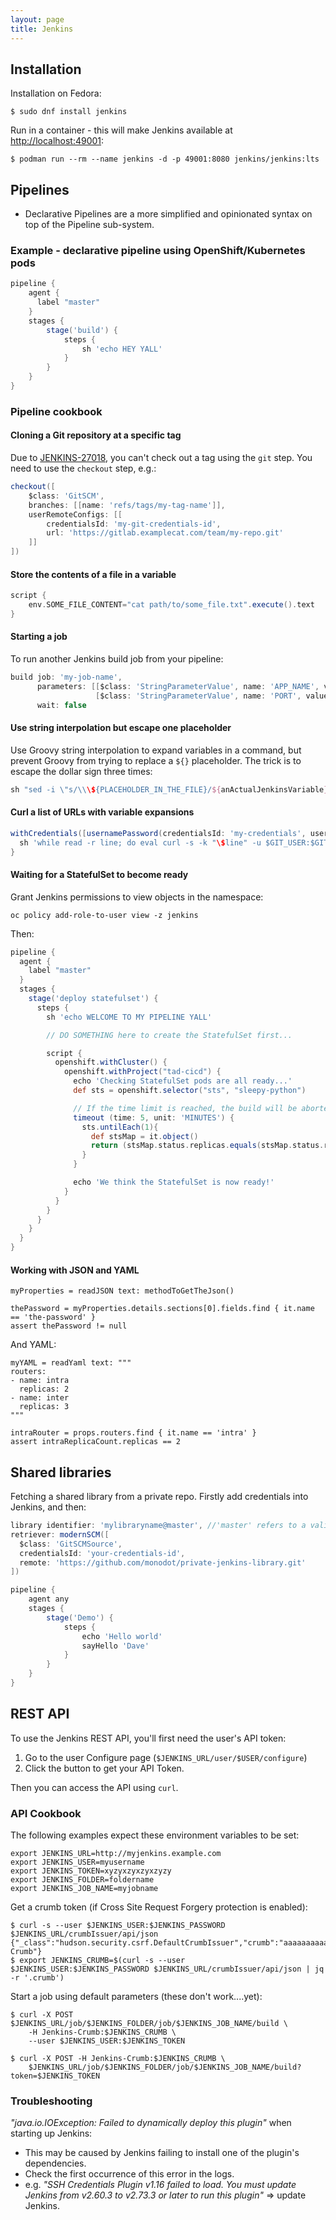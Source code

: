 ```yaml
---
layout: page
title: Jenkins
---
```


## Installation

Installation on Fedora:

```
$ sudo dnf install jenkins
```

Run in a container - this will make Jenkins available at <http://localhost:49001>:

```
$ podman run --rm --name jenkins -d -p 49001:8080 jenkins/jenkins:lts
```

## Pipelines

- Declarative Pipelines are a more simplified and opinionated syntax on top of the Pipeline sub-system.

### Example - declarative pipeline using OpenShift/Kubernetes pods

```groovy
pipeline {
    agent {
      label "master"
    }
    stages {
        stage('build') {
            steps {
                sh 'echo HEY YALL'
            }
        }
    }
}
```

### Pipeline cookbook

#### Cloning a Git repository at a specific tag

Due to [JENKINS-27018][gitbranch], you can't check out a tag using the `git` step. You need to use the `checkout` step, e.g.:

```groovy
checkout([
    $class: 'GitSCM',
    branches: [[name: 'refs/tags/my-tag-name']],
    userRemoteConfigs: [[
        credentialsId: 'my-git-credentials-id',
        url: 'https://gitlab.examplecat.com/team/my-repo.git'
    ]]
])
```

#### Store the contents of a file in a variable

```groovy
script {
    env.SOME_FILE_CONTENT="cat path/to/some_file.txt".execute().text
}
```

#### Starting a job

To run another Jenkins build job from your pipeline:

```groovy
build job: 'my-job-name',
      parameters: [[$class: 'StringParameterValue', name: 'APP_NAME', value: "${APP_NAME}" ],
                   [$class: 'StringParameterValue', name: 'PORT', value: "8080" ]],
      wait: false
```

#### Use string interpolation but escape one placeholder

Use Groovy string interpolation to expand variables in a command, but prevent Groovy from trying to replace a `${}` placeholder. The trick is to escape the dollar sign three times:

```groovy
sh "sed -i \"s/\\\${PLACEHOLDER_IN_THE_FILE}/${anActualJenkinsVariable}/g\" config/${params.A_JOB_PARAMETER}.conf"
```

#### Curl a list of URLs with variable expansions

```groovy
withCredentials([usernamePassword(credentialsId: 'my-credentials', usernameVariable: 'GIT_USER', passwordVariable: 'GIT_PASS')]) {
  sh 'while read -r line; do eval curl -s -k "\$line" -u $GIT_USER:$GIT_PASS; done < urls.txt'
}
```

#### Waiting for a StatefulSet to become ready

Grant Jenkins permissions to view objects in the namespace:

```
oc policy add-role-to-user view -z jenkins
```

Then:

```groovy
pipeline {
  agent {
    label "master"
  }
  stages {
    stage('deploy statefulset') {
      steps {
        sh 'echo WELCOME TO MY PIPELINE YALL'

        // DO SOMETHING here to create the StatefulSet first...

        script {
          openshift.withCluster() {
            openshift.withProject("tad-cicd") {
              echo 'Checking StatefulSet pods are all ready...'
              def sts = openshift.selector("sts", "sleepy-python")

              // If the time limit is reached, the build will be aborted with a FlowInterruptedException
              timeout (time: 5, unit: 'MINUTES') {
                sts.untilEach(1){
                  def stsMap = it.object()
                  return (stsMap.status.replicas.equals(stsMap.status.readyReplicas))
                }
              }

              echo 'We think the StatefulSet is now ready!'
            }
          }
        }
      }
    }
  }
}
```

#### Working with JSON and YAML

```
myProperties = readJSON text: methodToGetTheJson()

thePassword = myProperties.details.sections[0].fields.find { it.name == 'the-password' }
assert thePassword != null
```

And YAML:

```
myYAML = readYaml text: """
routers:
- name: intra
  replicas: 2
- name: inter
  replicas: 3
"""

intraRouter = props.routers.find { it.name == 'intra' }
assert intraReplicaCount.replicas == 2
```

## Shared libraries

Fetching a shared library from a private repo. Firstly add credentials into Jenkins, and then:

```groovy
library identifier: 'mylibraryname@master', //'master' refers to a valid git-ref
retriever: modernSCM([
  $class: 'GitSCMSource',
  credentialsId: 'your-credentials-id',
  remote: 'https://github.com/monodot/private-jenkins-library.git'
])

pipeline {
    agent any
    stages {
        stage('Demo') {
            steps {
                echo 'Hello world'
                sayHello 'Dave'
            }
        }
    }
}
```

## REST API

To use the Jenkins REST API, you'll first need the user's API token:

1. Go to the user Configure page (`$JENKINS_URL/user/$USER/configure`)
2. Click the button to get your API Token.

Then you can access the API using `curl`.

### API Cookbook

The following examples expect these environment variables to be set:

```
export JENKINS_URL=http://myjenkins.example.com
export JENKINS_USER=myusername
export JENKINS_TOKEN=xyzyxzyxzyxzyzy
export JENKINS_FOLDER=foldername
export JENKINS_JOB_NAME=myjobname
```

Get a crumb token (if Cross Site Request Forgery protection is enabled):

```
$ curl -s --user $JENKINS_USER:$JENKINS_PASSWORD $JENKINS_URL/crumbIssuer/api/json
{"_class":"hudson.security.csrf.DefaultCrumbIssuer","crumb":"aaaaaaaaaaaaaaaaaaaaaaaaaaaaaaaaaa","crumbRequestField":"Jenkins-Crumb"}
$ export JENKINS_CRUMB=$(curl -s --user $JENKINS_USER:$JENKINS_PASSWORD $JENKINS_URL/crumbIssuer/api/json | jq -r '.crumb')
```

Start a job using default parameters (these don't work....yet):

```
$ curl -X POST $JENKINS_URL/job/$JENKINS_FOLDER/job/$JENKINS_JOB_NAME/build \
    -H Jenkins-Crumb:$JENKINS_CRUMB \
    --user $JENKINS_USER:$JENKINS_TOKEN

$ curl -X POST -H Jenkins-Crumb:$JENKINS_CRUMB \
    $JENKINS_URL/job/$JENKINS_FOLDER/job/$JENKINS_JOB_NAME/build?token=$JENKINS_TOKEN
```

### Troubleshooting

_"java.io.IOException: Failed to dynamically deploy this plugin"_ when starting up Jenkins:

- This may be caused by Jenkins failing to install one of the plugin's dependencies.
- Check the first occurrence of this error in the logs.
- e.g. _"SSH Credentials Plugin v1.16 failed to load. You must update Jenkins from v2.60.3 to v2.73.3 or later to run this plugin"_ => update Jenkins.

[gitbranch]: https://issues.jenkins-ci.org/browse/JENKINS-27018
